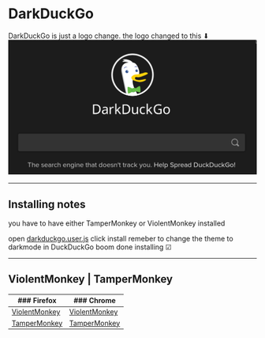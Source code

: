 # DarkDuckGo
DarkDuckGo is just a logo change. the logo changed to this ⬇
![DarkDuckGo Logo](/example1.png)

---
## Installing notes
you have to have either TamperMonkey or ViolentMonkey installed

open [darkduckgo.user.js](https://github.com/kepet19/darkduckgo/raw/master/darkduckgo.user.js)
click install
remeber to change the theme to darkmode in DuckDuckGo
boom done installing ☑


---
## ViolentMonkey | TamperMonkey

| ### Firefox                                                                    | ### Chrome                                                                                                |
-------------------- | ---------------------
| [ViolentMonkey](https://addons.mozilla.org/en-US/firefox/addon/violentmonkey/) | [ViolentMonkey](https://chrome.google.com/webstore/detail/violentmonkey/jinjaccalgkegednnccohejagnlnfdag) |
| [TamperMonkey](https://addons.mozilla.org/en-US/firefox/addon/tampermonkey/)   | [TamperMonkey](https://chrome.google.com/webstore/detail/tampermonkey/dhdgffkkebhmkfjojejmpbldmpobfkfo)   |

